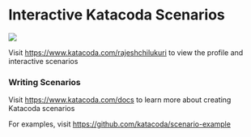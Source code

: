 # Interactive Katacoda Scenarios

[![](http://shields.katacoda.com/katacoda/rajeshchilukuri/count.svg)](https://www.katacoda.com/rajeshchilukuri "Get your profile on Katacoda.com")

Visit https://www.katacoda.com/rajeshchilukuri to view the profile and interactive scenarios

### Writing Scenarios
Visit https://www.katacoda.com/docs to learn more about creating Katacoda scenarios

For examples, visit https://github.com/katacoda/scenario-example
